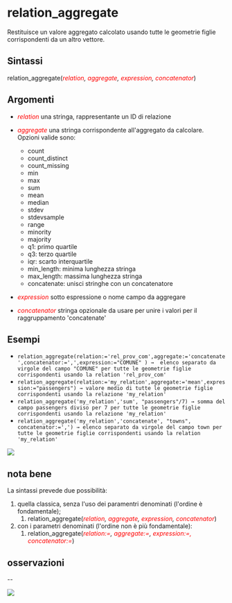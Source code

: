 # relation_aggregate

Restituisce un valore aggregato calcolato usando tutte le geometrie figlie corrispondenti da un altro vettore.

## Sintassi

relation_aggregate(_<span style="color:red;">relation</span>, <span style="color:red;">aggregate</span>, <span style="color:red;">expression</span>, <span style="color:red;">concatenator</span>_)

## Argomenti

* <span style="color:red;">_relation_</span> una stringa, rappresentante un ID di relazione
* <span style="color:red;">_aggregate_</span> una stringa corrispondente all'aggregato da calcolare. Opzioni valide sono:

    * count
    * count_distinct
    * count_missing
    * min
    * max
    * sum
    * mean
    * median
    * stdev
    * stdevsample
    * range
    * minority
    * majority
    * q1: primo quartile
    * q3: terzo quartile
    * iqr: scarto interquartile
    * min_length: minima lunghezza stringa
    * max_length: massima lunghezza stringa
    * concatenate: unisci stringhe con un concatenatore
    
* <span style="color:red;">_expression_</span> sotto espressione o nome campo da aggregare
* <span style="color:red;">_concatenator_</span> stringa opzionale da usare per unire i valori per il raggruppamento 'concatenate'

## Esempi


* `relation_aggregate(relation:='rel_prov_com',aggregate:='concatenate',concatenator:=',',expression:="COMUNE" ) →  elenco separato da virgole del campo "COMUNE" per tutte le geometrie figlie corrispondenti usando la relation 'rel_prov_com'`
* `relation_aggregate(relation:='my_relation',aggregate:='mean',expression:="passengers") → valore medio di tutte le geometrie figlie corrispondenti usando la relazione 'my_relation'`
* `relation_aggregate('my_relation','sum', "passengers"/7) → somma del campo passengers diviso per 7 per tutte le geometrie figlie corrispondenti usando la relazione 'my_relation'`
* `relation_aggregate('my_relation','concatenate', "towns", concatenator:=',') → elenco separato da virgole del campo town per tutte le geometrie figlie corrispondenti usando la relation 'my_relation'`


![](../img/aggregates/relation_aggregate/relation_aggregate1.png)

## nota bene

La sintassi prevede due possibilità:
1. quella classica, senza l'uso dei paramentri denominati (l'ordine è fondamentale);
    1. relation_aggregate(_<span style="color:red;">relation</span>, <span style="color:red;">aggregate</span>, <span style="color:red;">expression</span>, <span style="color:red;">concatenator</span>_)
2. con i parametri denominati (l'ordine non è più fondamentale): 
    1. relation_aggregate(_<span style="color:red;">relation:=</span>, <span style="color:red;">aggregate:=</span>, <span style="color:red;">expression:=<span style="color:red;">, <span style="color:red;">concatenator:=</span>_)

## osservazioni

--

![](../img/aggregates/relation_aggregate/relation_aggregate2.png)
